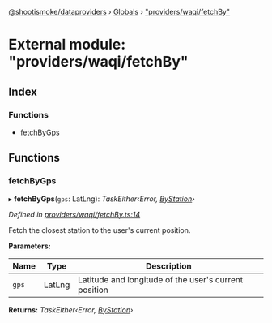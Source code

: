 [@shootismoke/dataproviders](../README.md) › [Globals](../globals.md) › ["providers/waqi/fetchBy"](_providers_waqi_fetchby_.md)

# External module: "providers/waqi/fetchBy"

## Index

### Functions

* [fetchByGps](_providers_waqi_fetchby_.md#fetchbygps)

## Functions

###  fetchByGps

▸ **fetchByGps**(`gps`: LatLng): *TaskEither‹Error, [ByStation](_providers_aqicn_validation_.md#bystation)›*

*Defined in [providers/waqi/fetchBy.ts:14](https://github.com/shootismoke/common/blob/eaab9f5/packages/dataproviders/src/providers/waqi/fetchBy.ts#L14)*

Fetch the closest station to the user's current position.

**Parameters:**

Name | Type | Description |
------ | ------ | ------ |
`gps` | LatLng | Latitude and longitude of the user's current position  |

**Returns:** *TaskEither‹Error, [ByStation](_providers_aqicn_validation_.md#bystation)›*
